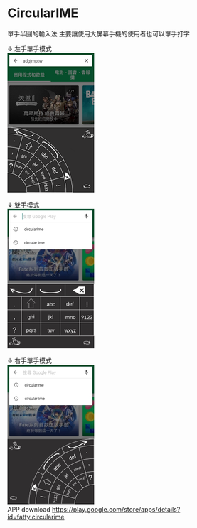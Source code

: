 # CircularIME
單手半圓的輸入法  主要讓使用大屏幕手機的使用者也可以單手打字

↓ 左手單手模式<br>
![Example1](pic1.png)

↓ 雙手模式<br>
![Example1](pic2.jpg)

↓ 右手單手模式<br>
![Example1](pic3.jpg)
<br>
APP download
https://play.google.com/store/apps/details?id=fatty.circularime
